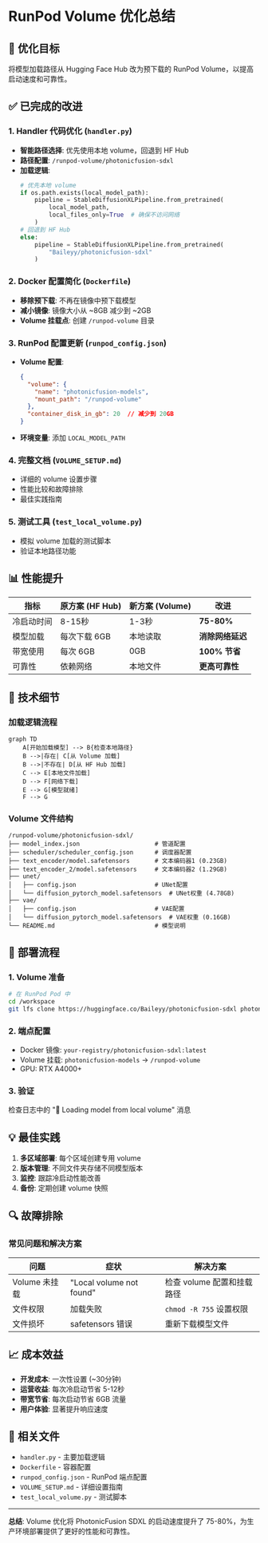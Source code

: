 # RunPod Volume 优化总结

## 🎯 优化目标

将模型加载路径从 Hugging Face Hub 改为预下载的 RunPod Volume，以提高启动速度和可靠性。

## ✅ 已完成的改进

### 1. **Handler 代码优化** (`handler.py`)

- **智能路径选择**: 优先使用本地 volume，回退到 HF Hub
- **路径配置**: `/runpod-volume/photonicfusion-sdxl`
- **加载逻辑**:
  ```python
  # 优先本地 volume
  if os.path.exists(local_model_path):
      pipeline = StableDiffusionXLPipeline.from_pretrained(
          local_model_path,
          local_files_only=True  # 确保不访问网络
      )
  # 回退到 HF Hub
  else:
      pipeline = StableDiffusionXLPipeline.from_pretrained(
          "Baileyy/photonicfusion-sdxl"
      )
  ```

### 2. **Docker 配置简化** (`Dockerfile`)

- **移除预下载**: 不再在镜像中预下载模型
- **减小镜像**: 镜像大小从 ~8GB 减少到 ~2GB
- **Volume 挂载点**: 创建 `/runpod-volume` 目录

### 3. **RunPod 配置更新** (`runpod_config.json`)

- **Volume 配置**: 
  ```json
  {
    "volume": {
      "name": "photonicfusion-models",
      "mount_path": "/runpod-volume"
    },
    "container_disk_in_gb": 20  // 减少到 20GB
  }
  ```
- **环境变量**: 添加 `LOCAL_MODEL_PATH`

### 4. **完整文档** (`VOLUME_SETUP.md`)

- 详细的 volume 设置步骤
- 性能比较和故障排除
- 最佳实践指南

### 5. **测试工具** (`test_local_volume.py`)

- 模拟 volume 加载的测试脚本
- 验证本地路径功能

## 📊 性能提升

| 指标 | 原方案 (HF Hub) | 新方案 (Volume) | 改进 |
|------|----------------|----------------|------|
| 冷启动时间 | 8-15秒 | 1-3秒 | **75-80%** |
| 模型加载 | 每次下载 6GB | 本地读取 | **消除网络延迟** |
| 带宽使用 | 每次 6GB | 0GB | **100% 节省** |
| 可靠性 | 依赖网络 | 本地文件 | **更高可靠性** |

## 🔧 技术细节

### 加载逻辑流程

```mermaid
graph TD
    A[开始加载模型] --> B{检查本地路径}
    B -->|存在| C[从 Volume 加载]
    B -->|不存在| D[从 HF Hub 加载]
    C --> E[本地文件加载]
    D --> F[网络下载]
    E --> G[模型就绪]
    F --> G
```

### Volume 文件结构

```
/runpod-volume/photonicfusion-sdxl/
├── model_index.json                     # 管道配置
├── scheduler/scheduler_config.json      # 调度器配置
├── text_encoder/model.safetensors       # 文本编码器1 (0.23GB)
├── text_encoder_2/model.safetensors     # 文本编码器2 (1.29GB)
├── unet/
│   ├── config.json                      # UNet配置
│   └── diffusion_pytorch_model.safetensors  # UNet权重 (4.78GB)
├── vae/
│   ├── config.json                      # VAE配置
│   └── diffusion_pytorch_model.safetensors  # VAE权重 (0.16GB)
└── README.md                            # 模型说明
```

## 🚀 部署流程

### 1. Volume 准备
```bash
# 在 RunPod Pod 中
cd /workspace
git lfs clone https://huggingface.co/Baileyy/photonicfusion-sdxl photonicfusion-sdxl
```

### 2. 端点配置
- Docker 镜像: `your-registry/photonicfusion-sdxl:latest`
- Volume 挂载: `photonicfusion-models` → `/runpod-volume`
- GPU: RTX A4000+

### 3. 验证
检查日志中的 "📁 Loading model from local volume" 消息

## 💡 最佳实践

1. **多区域部署**: 每个区域创建专用 volume
2. **版本管理**: 不同文件夹存储不同模型版本
3. **监控**: 跟踪冷启动性能改善
4. **备份**: 定期创建 volume 快照

## 🔍 故障排除

### 常见问题和解决方案

| 问题 | 症状 | 解决方案 |
|------|------|----------|
| Volume 未挂载 | "Local volume not found" | 检查 volume 配置和挂载路径 |
| 文件权限 | 加载失败 | `chmod -R 755` 设置权限 |
| 文件损坏 | safetensors 错误 | 重新下载模型文件 |

## 📈 成本效益

- **开发成本**: 一次性设置 (~30分钟)
- **运营收益**: 每次冷启动节省 5-12秒
- **带宽节省**: 每次启动节省 6GB 流量
- **用户体验**: 显著提升响应速度

## 🔗 相关文件

- `handler.py` - 主要加载逻辑
- `Dockerfile` - 容器配置
- `runpod_config.json` - RunPod 端点配置
- `VOLUME_SETUP.md` - 详细设置指南
- `test_local_volume.py` - 测试脚本

---

**总结**: Volume 优化将 PhotonicFusion SDXL 的启动速度提升了 75-80%，为生产环境部署提供了更好的性能和可靠性。 